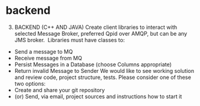 # backend

3. BACKEND (C++ AND JAVA) 
Create client libraries to interact with selected Message Broker, preferred Qpid over AMQP, but can be any JMS broker.  
Libraries must have classes to: 
- Send a message to MQ 
- Receive message from MQ 
- Persist Messages in a Database (choose Columns appropriate) 
- Return invalid Message to Sender 
We would like to see working solution and review code, project structure, tests. Please consider one of these two options: 
- Create and share your git repository 
- (or) Send, via email, project sources and instructions how to start it 